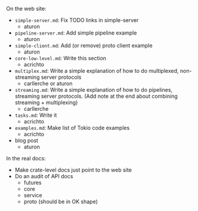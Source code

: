 On the web site:

- `simple-server.md`: Fix TODO links in simple-server
  - aturon
- `pipeline-server.md`: Add simple pipeline example
  - aturon
- `simple-client.md`: Add (or remove) proto client example
  - aturon
- `core-low-level.md`: Write this section
  - acrichto
- `multiplex.md`: Write a simple explanation of how to do multiplexed, non-streaming server protocols
  - carllerche or aturon
- `streaming.md`: Write a simple explanation of how to do pipelines, streaming server protocols. (Add note at the end about combining streaming + multiplexing)
  - carllerche
- `tasks.md`: Write it
  - acrichto
- `examples.md`: Make list of Tokio code examples
  - acrichto
- blog post
  - aturon

In the real docs:

- Make crate-level docs just point to the web site
- Do an audit of API docs
  - futures
  - core
  - service
  - proto (should be in OK shape)

